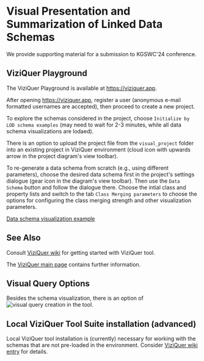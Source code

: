 # Visual Presentation and Summarization of Linked Data Schemas

We provide supporting material for a submission to KGSWC'24 conference.

## ViziQuer Playground

The ViziQuer Playground is available at https://viziquer.app.

After opening https://viziquer.app, register a user (anonymous e-mail formatted usernames are accepted), then proceed to create a new project.

To explore the schemas considered in the project, choose `Initialize by LOD schema examples` (may need to wait for 2-3 minutes, while all data schema visualizations are lodaed).

There is an option to upload the project file from the `visual_project` folder into an existing project in ViziQuer environment (cloud icon with upwards arrow in the project diagram's view toolbar).

To re-generate a data schema from scratch (e.g., using different parameters), 
choose the desired data schema first in the project's settings dialogue (gear icon in the diagram's view toolbar). Then use the `Data Schema` button and follow the dialogue there. 
Choose the intial class and property lists and switch to the tab `Class Merging parameters` 
to choose the options for configuring the class merging strength and other visualization parameters.

[Data schema visualization example](images/foodie_cloud_catchrecord_norway.png)

## See Also

Consult [ViziQuer wiki](https://github.com/LUMII-Syslab/viziquer/wiki) for getting started with ViziQuer tool.

The [ViziQuer main page](https://viziquer.lumii.lv) contains further information.

## Visual Query Options

Besides the schema visualization, there is an option of ![visual query creation](https://github.com/LUMII-Syslab/viziquer/wiki/Creating-Visual-Queries) in the tool.


## Local ViziQuer Tool Suite installation (advanced)

Local ViziQuer tool installation is (currently) necessary for working with the schemas that are not pre-loaded in the environment. 
Consider [ViziQuer wiki entry](https://github.com/LUMII-Syslab/viziquer/wiki/Local-Installation) for details. 
